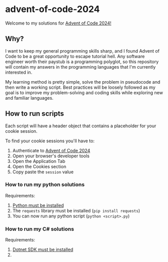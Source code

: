 ﻿# advent-of-code-2024

Welcome to my solutions for [Advent of Code 2024!](https://adventofcode.com/2024)

## Why?

I want to keep my general programming skills sharp, and I found Advent of Code to be a great opportunity to escape tutorial hell. Any software engineer worth their paystub is a programming polyglot, so this repository will contain my answers in the programming languages that I'm currently interested in.

My learning method is pretty simple, solve the problem in pseudocode and then write a working script. Best practices will be loosely followed as my goal is to improve my problem-solving and coding skills while exploring new and familiar languages.

## How to run scripts

Each script will have a header object that contains a placeholder for your cookie session.

To find your cookie sessions you'll have to:

1. Authenticate to [Advent of Code 2024](https://adventofcode.com)
2. Open your browser's developer tools
3. Open the Application Tab
4. Open the Cookies section
5. Copy paste the `session` value

### How to run my python solutions

Requirements:

1. [Python must be installed](https://www.python.org/downloads/)
2. The `requests` library must be installed (`pip install requests`)
3. You can now run any python script (`python <script>.py`)

### How to run my C# solutions

Requirements:

1. [Dotnet SDK must be installed](https://dotnet.microsoft.com/en-us/download/dotnet/thank-you/sdk-8.0.407-windows-x64-installer)
2. 
